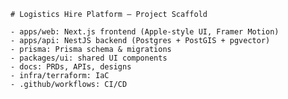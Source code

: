     # Logistics Hire Platform — Project Scaffold

    - apps/web: Next.js frontend (Apple-style UI, Framer Motion)
    - apps/api: NestJS backend (Postgres + PostGIS + pgvector)
    - prisma: Prisma schema & migrations
    - packages/ui: shared UI components
    - docs: PRDs, APIs, designs
    - infra/terraform: IaC
    - .github/workflows: CI/CD
